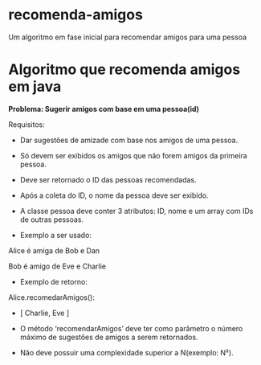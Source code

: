 # recomenda-amigos
Um algoritmo em fase inicial para recomendar amigos para uma pessoa


# Algoritmo que recomenda amigos em java

**Problema: Sugerir amigos com base em uma pessoa(id)**

Requisitos:

-   Dar sugestões de amizade com base nos amigos de uma pessoa.
    
-   Só devem ser exibidos os amigos que não forem amigos da primeira pessoa.
    
-   Deve ser retornado o ID das pessoas recomendadas.
    
-   Após a coleta do ID, o nome da pessoa deve ser exibido.
    
-   A classe pessoa deve conter 3 atributos: ID, nome e um array com IDs de outras pessoas.
    
-   Exemplo a ser usado:
    

Alice é amiga de Bob e Dan

Bob é amigo de Eve e Charlie

  

-   Exemplo de retorno:
    

Alice.recomedarAmigos():

-   [ Charlie, Eve ]
    

  

-   O método ‘recomendarAmigos’ deve ter como parâmetro o número máximo de sugestões de amigos a serem retornados.
    
-   Não deve possuir uma complexidade superior a N(exemplo: N²).
